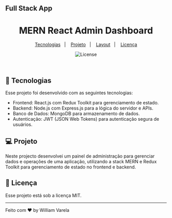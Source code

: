 ## Full Stack App

<h1 align="center"> MERN React Admin Dashboard </h1>

<p align="center">
  <a href="#-tecnologias">Tecnologias</a>&nbsp;&nbsp;&nbsp;|&nbsp;&nbsp;&nbsp;
  <a href="#-projeto">Projeto</a>&nbsp;&nbsp;&nbsp;|&nbsp;&nbsp;&nbsp;
  <a href="#-layout">Layout</a>&nbsp;&nbsp;&nbsp;|&nbsp;&nbsp;&nbsp;
  <a href="#memo-licença">Licença</a>
</p>

<p align="center">
  <img alt="License" src="https://img.shields.io/static/v1?label=license&message=MIT&color=49AA26&labelColor=000000">
</p>

<br>

## 🚀 Tecnologias

Esse projeto foi desenvolvido com as seguintes tecnologias:

- Frontend: React.js com Redux Toolkit para gerenciamento de estado.
- Backend: Node.js com Express.js para a lógica do servidor e APIs.
- Banco de Dados: MongoDB para armazenamento de dados.
- Autenticação: JWT (JSON Web Tokens) para autenticação segura de usuários.

## 💻 Projeto

Neste projecto desenvolvei um painel de administração para gerenciar dados e operações de uma aplicação, utilizando a stack MERN e Redux Toolkit para gerenciamento de estado no frontend e backend.

## :memo: Licença

Esse projeto está sob a licença MIT.

---

Feito com ♥ by William Varela

